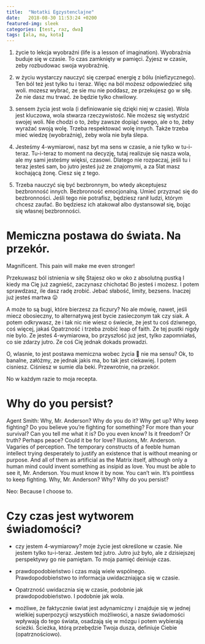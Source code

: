 ```yaml
---
title:  "Notatki Egzystenclajne"
date:   2018-08-30 11:53:24 +0200
featured-img: sleek
categories: [test, raz, dwa]
tags: [ala, ma, kota]
---
```


1. życie to lekcja wyobraźni (life is a lesson of imagination). Wyobraźnia buduje się w czasie. To czas zamknięty w pamięci. Żyjesz w czasie, zeby rozbudowac swoja wyobraźnię.

2. w życiu wystarczy nauczyć się czerpać energię z bólu (niefizycznego). Ten ból też jest tylko tu i teraz. Więc na ból możesz odpowiedzieć siłą woli. mozesz wybrać, ze sie mu nie poddasz, ze przekujesz go w siłę. Że nie dasz mu trwać. że będzie tylko chwilowy.

3. sensem życia jest wola (i definiowanie się dzięki niej w czasie). Wola jest kluczowa, wola stwarza rzeczywistość. Nie możesz się wstydzić swojej woli. Nie chodzi o to, żeby zawsze dopiąć swego, ale o to, żeby wyrażać swoją wolę. Trzeba respektować wolę innych. Także trzeba mieć wiedzę (wyobraźnię), żeby wola nie była ślepa.

4. Jesteśmy 4-wymiarowi, nasz byt ma sens w czasie, a nie tylko w tu-i-teraz. Tu-i-teraz to moment na decyzję, tutaj realizuje się nasza wola, ale my sami jesteśmy więksi, czasowi. Dlatego nie rozpaczaj, jeśli tu i teraz jesteś sam, bo jutro jesteś już ze znajomymi, a za 5lat masz kochającą żonę. Ciesz się z tego.

5. Trzeba nauczyć się być bezbronnym, bo wtedy akceptujesz bezbronność innych. Bezbronność emocjonalną. Umieć przyznać się do bezbronności. Jeśli tego nie potrafisz, będziesz ranił ludzi, którym chcesz zaufać. Bo będziesz ich atakował albo dystansował się, bojąc się własnej bezbronności.

# Memiczna postawa do świata. Na przekór.

Magnificent. This pain will make me even stronger!

Przekuwasz ból istnienia w siłę
Stajesz oko w oko z absolutną pustką
I kiedy ma Cię już zagnieść, zaczynasz chichotać
Bo jesteś i możesz. I potem sprawdzasz, ile dasz radę zrobić.
Jebać słabość, limity, bezsens. Inaczej już jesteś martwa 😛

A może to są bugi, które bierzesz za ficzury?
No ale mówię, nawet, jeśli miecz obosieczny, to alternatywą jest bycie zasieczonym tak czy siak.
A potem odkrywasz, że i tak nic nie wiesz o świecie, że jest tu coś dziwnego, coś więcej, jakaś Opatrzność i trzeba zrobić leap of faith. Ze tej pustki nigdy nie bylo. Ze jesteś 4-wymiarowa, bo przyszłość już jest, tylko zapomniałaś, co sie zdarzy jutro. Ze coś Cię jednak dokads prowadzi.

O, wlasnie, to jest postawa memiczna wobec życia 🙂 nie ma sensu? Ok, to banalne, załóżmy, ze jednak jakis ma, bo tak jest ciekawiej. I potem cisniesz.
Ciśniesz w sumie dla beki. Przewrotnie, na przekór.

No w każdym razie to moja recepta.

# Why do you persist?

Agent Smith: Why, Mr. Anderson? Why do you do it? Why get up? Why keep fighting? Do you believe you’re fighting for something? For more than your survival? Can you tell me what it is? Do you even know? Is it freedom? Or truth? Perhaps peace? Could it be for love? Illusions, Mr. Anderson. Vagaries of perception. The temporary constructs of a feeble human intellect trying desperately to justify an existence that is without meaning or purpose. And all of them as artificial as the Matrix itself, although only a human mind could invent something as insipid as love. You must be able to see it, Mr. Anderson. You must know it by now. You can’t win. It’s pointless to keep fighting. Why, Mr. Anderson? Why? Why do you persist?

Neo: Because I choose to.

# Czy czas jest wytworem świadomości?

- czy jestem 4-wymiarowy? moje życie jest określone w czasie. Nie jestem tylko tu-i-teraz. Jestem też jutro. Jutro już było, ale z dzisiejszej perspektywy go nie pamiętam. To moja pamięć deiniuje czas.

- prawdopodobieństwo i czas mają wiele wspólnego. Prawdopodobieństwo to informacja uwidaczniająca się w czasie.

- Opatrzność uwidacznia się w czasie, podobnie jak prawdopodobieństwo. I podobnie jak wola.

- możliwe, że faktycznie świat jest adynamiczny i znajduje się w jednej wielkiej superpozycji wszystkich możliwości, a nasze świadomości wpływają do tego świata, osadzają się w mózgu i potem wybierają ścieżki. Ścieżka, którą przebędzie Twoja dusza, definiuje Ciebie (opatrznościowo).
